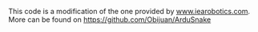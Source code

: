 This code is a modification of the one provided by www.iearobotics.com.
More can be found on https://github.com/Obijuan/ArduSnake

